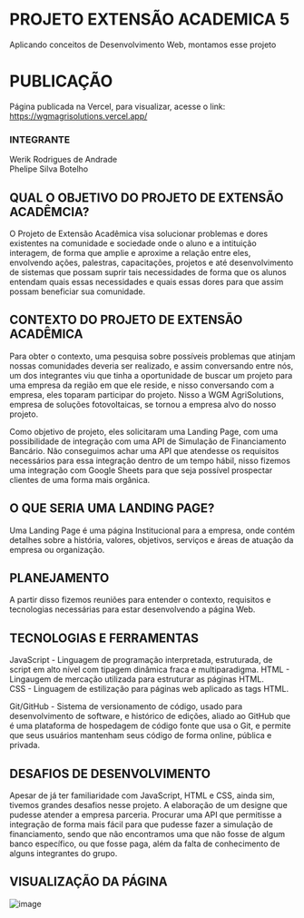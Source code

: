 # PROJETO EXTENSÃO ACADEMICA 5
Aplicando conceitos de Desenvolvimento Web, montamos esse projeto

# PUBLICAÇÃO
Página publicada na Vercel, para visualizar, acesse o link: </br>
https://wgmagrisolutions.vercel.app/


### INTEGRANTE
Werik Rodrigues de Andrade</br>
Phelipe Silva Botelho</br>

## QUAL O OBJETIVO DO PROJETO DE EXTENSÃO ACADÊMCIA?

O Projeto de Extensão Acadêmica visa solucionar problemas e dores existentes na comunidade e sociedade onde o aluno e a intituição interagem, de forma que amplie e aproxime a relação entre eles, envolvendo ações, palestras, capacitações, projetos e até desenvolvimento de sistemas que possam suprir tais necessidades de forma que os alunos entendam quais essas necessidades e quais essas dores para que assim possam beneficiar sua comunidade.

## CONTEXTO DO PROJETO DE EXTENSÃO ACADÊMICA

Para obter o contexto, uma pesquisa sobre possíveis problemas que atinjam nossas comunidades deveria ser realizado, e assim conversando entre nós, um dos integrantes viu que tinha a oportunidade de buscar um projeto para uma empresa da região em que ele reside, e nisso conversando com a empresa, eles toparam participar do projeto. Nisso a WGM AgriSolutions, empresa de soluções fotovoltaicas, se tornou a empresa alvo do nosso projeto.

Como objetivo de projeto, eles solicitaram uma Landing Page, com uma possibilidade de integração com uma API de Simulação de Financiamento Bancário. Não conseguimos achar uma API que atendesse os requisitos necessários para essa integração dentro de um tempo hábil, nisso fizemos uma integração com Google Sheets para que seja possível prospectar clientes de uma forma mais orgânica.

## O QUE SERIA UMA LANDING PAGE?

Uma Landing Page é uma página Institucional para a empresa, onde contém detalhes sobre a história, valores, objetivos, serviços e áreas de atuação da empresa ou organização.

## PLANEJAMENTO

A partir disso fizemos reuniões para entender o contexto, requisitos e tecnologias necessárias para estar desenvolvendo a página Web.

## TECNOLOGIAS E FERRAMENTAS

JavaScript - Linguagem de programação interpretada, estruturada, de script em alto nível com tipagem dinâmica fraca e multiparadigma.
HTML - Lingaugem de mercação utilizada para estruturar as páginas HTML. </br>
CSS - Linguagem de estilização para páginas web aplicado as tags HTML. </br>

Git/GitHub - Sistema de versionamento de código, usado para desenvolvimento de software, e histórico de edições, aliado ao GitHub que é uma plataforma de hospedagem de código fonte que usa o Git, e permite que seus usuários mantenham seus código de forma online, pública e privada.

## DESAFIOS DE DESENVOLVIMENTO

Apesar de já ter familiaridade com JavaScript, HTML e CSS, ainda sim, tivemos grandes desafios nesse projeto. A elaboração de um designe que pudesse atender a empresa parceria. Procurar uma API que permitisse a integração de forma mais fácil para que pudesse fazer a simulação de financiamento, sendo que não encontramos uma que não fosse de algum banco específico, ou que fosse paga, além da falta de conhecimento de alguns integrantes do grupo.

## VISUALIZAÇÃO DA PÁGINA

![image](https://github.com/wrksystem/Projeto_Extensao_Academica_5/assets/51803873/2214b1c6-6552-4485-bbfd-f7fb3bc8c0c6)




